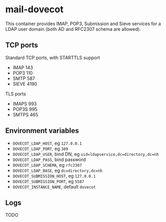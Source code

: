 # mail-dovecot

This container provides IMAP, POP3, Submission and Sieve services for
a LDAP user domain (both AD and RFC2307 schema are allowed).


## TCP ports


Standard TCP ports, with STARTTLS support

- IMAP 143
- POP3 110
- SMTP 587
- SIEVE 4190

TLS ports

- IMAPS 993
- POP3S 995
- SMTPS 465


## Environment variables

- `DOVECOT_LDAP_HOST`, eg `127.0.0.1`
- `DOVECOT_LDAP_PORT`, eg `389`
- `DOVECOT_LDAP_USER`, bind DN, eg `uid=ldapservice,dc=directory,dc=nh`
- `DOVECOT_LDAP_PASS`, bind password
- `DOVECOT_LDAP_SCHEMA`, eg `rfc2307`
- `DOVECOT_LDAP_BASE`, eg `dc=directory,dc=nh`
- `DOVECOT_SUBMISSION_HOST`, eg `127.0.0.1`
- `DOVECOT_SUBMISSION_PORT`, eg `5587`
- `DOVECOT_INSTANCE_NAME`, default `dovecot`

## Logs

TODO

## Storage

The `/var/lib/vmail` directory is volume mounted. Mailboxes are stored in
Maildir format.
